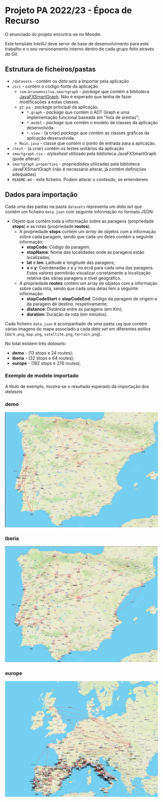 # Projeto PA 2022/23 - Época de Recurso

O enunciado do projeto encontra-se no Moodle.

Este template *IntelliJ* deve servir de base de desenvolvimento para este trabalho e o seu versionamento interno dentro de cada grupo feito através do *Git*.

## Estrutura de ficheiros/pastas

- `/datasets` - contém os *data sets* a importar pela aplicação
- `/src` - contém o código-fonte da aplicação
    - `com.brunomnsilva.smartgraph` - *package* que contém a biblioteca [JavaFXSmartGraph](https://github.com/brunomnsilva/JavaFXSmartGraph). Não é esperado que tenha de fazer modificações a estas classes.
    - `pt.pa` - *package* principal da aplicação.
        - `*.graph` - *package* que contém o ADT Graph e uma implementação funcional baseada em "lista de arestas";
        - `*.model` - *package* que contém o modelo de classes da aplicação desenvolvida.
        - `*.view` - (a criar) *package* que contém as classes gráficas da aplicação desenvolvida.
    - `Main.java` - classe que contém o ponto de entrada para a aplicação.
- `/test` - (a criar) contém os testes unitários da aplicação
- `smartgraph.css` - *stylesheet* utilizado pela biblioteca JavaFXSmartGraph (pode alterar)
- `smartgraph.properties` - *propriedades* utilizadas pela biblioteca JavaFXSmartGraph (não é necessário alterar, já contém definições adequadas)
- `README.md` - este ficheiro. Podem alterar o conteúdo, se entenderem.

## Dados para importação
Cada uma das pastas na pasta `datasets` representa um *data set* que contém um ficheiro `data.json` com seguinte informação no formato JSON:
- Objeto que contém toda a informação sobre as paragens (propriedade **stops**) e as rotas (propriedade **routes**).
    - A propriedade **stops** contém um *array* de objetos com a informação sobre cada paragem, sendo que cada um deles contém a seguinte informação:
        - **stopCode**: Código da paragem;
        - **stopName**: Nome das localidades onde as paragens estão localizadas;
        - **lat** e **lon**: Latitude e longitude das paragens;
        - **x** e **y**: Coordenadas *x* e *y* no ecrã para cada uma das paragens. Estes valores permitirão visualizar corretamente a localização relativa das várias paragens a nível geográfico.
    - A propriedade **routes** contém um array de objetos com a informação sobre cada rota, sendo que cada uma delas tem a seguinte informação:
        - **stopCodeStart** e **stopCodeEnd**: Código da paragem de origem e da paragem de destino, respetivamente;
        - **distance**: Distância entre as paragens (em Km);
        - **duration**: Duração da rota (em minutos).

Cada ficheiro `data.json` é acompanhado de uma pasta `img` que contém várias imagens do mapa associado a cada *data set* em diferentes estilos (`dark.png`, `map.png`, `satellite.png`, `terrain.png`).

No total existem três *datasets*:

- **demo** - (13 stops e 24 routes);
- **iberia** - (32 stops e 64 routes);
- **europe** - (192 stops e 276 routes).

### Exemplo de modelo importado

A título de exemplo, mostra-se o resultado esperado da importação dos *datasets*

### demo

![](mapa-demo.png)

### iberia

![](mapa-iberia.png)

### europe

![](mapa-europe.png)
